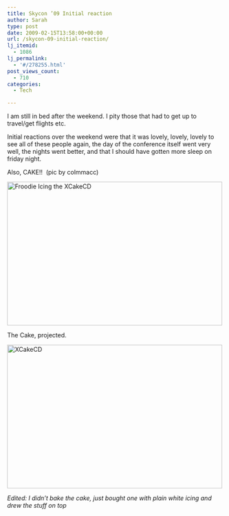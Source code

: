 ```yaml
---
title: Skycon ’09 Initial reaction
author: Sarah
type: post
date: 2009-02-15T13:58:00+00:00
url: /skycon-09-initial-reaction/
lj_itemid:
  - 1086
lj_permalink:
  - '#/278255.html'
post_views_count:
  - 710
categories:
  - Tech

---
```

I am still in bed after the weekend. I pity those that had to get up to travel/get flights etc.
  
Initial reactions over the weekend were that it was lovely, lovely, lovely to see all of these people again, the day of the conference itself went very well, the nights went better, and that I should have gotten more sleep on friday night.

Also, CAKE!!  (pic by colmmacc)

[<img src="http://farm4.static.flickr.com/3468/3280266544_50af9653ee.jpg" alt="Froodie Icing the XCakeCD" width="500" height="333" />][1]

The Cake, projected.
  
[<img src="http://farm4.static.flickr.com/3160/3280294220_307bd500d5.jpg" alt="XCakeCD" width="500" height="333" />][2]

 _Edited: I didn&#8217;t bake the cake, just bought one with plain white icing and drew the stuff on top_

 [1]: http://www.flickr.com/photos/colmmacc/3280266544/ "Froodie Icing the XCakeCD by colmmacc, on Flickr"
 [2]: http://www.flickr.com/photos/colmmacc/3280294220/ "XCakeCD by colmmacc, on Flickr"